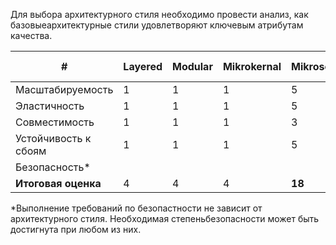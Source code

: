 Для выбора архитектурного стиля необходимо провести анализ, как базовыеархитектурные стили удовлетворяют ключевым атрибутам качества. 

| #                    | Layered | Modular     | Mikrokernal | Mikroservices | Service-based | Service-oriented | Event-driven | Space-based    |
|----------------------|---------|-------------|-------------|---------------|---------------|------------------|--------------|----------------|
| Масштабируемость     | 	1      | 	1          | 	1          | 	5            | 	3            | 	3               | 	5           | 	5             |
| Эластичность         | 	1      | 	1          | 	1          | 	5            | 	2            | 	3               | 	4           | 	5             |
| Совместимость        | 	1      | 	1          | 	1          | 	3            | 	2            | 	5               | 	3           | 	2             |
| Устойчивость к сбоям | 	1      | 	1          | 	1          | 	5            | 	4            | 	3               | 	5           | 	3             |
| Безопасность*        |         |             |             |               |               |                  |              |                |								
| **Итоговая оценка**  | 	4      | 	4          | 	4          | 	**18**       | 	11           | 	14              | 	**17**      | 	15            |

*Выполнение требований по безопастности не зависит от архитектурного стиля. Необходимая степеньбезопасности может быть достигнута при любом из них. 